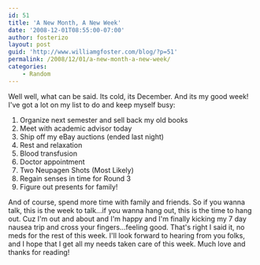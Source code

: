 ```yaml
---
id: 51
title: 'A New Month, A New Week'
date: '2008-12-01T08:55:00-07:00'
author: fosterizo
layout: post
guid: 'http://www.williamgfoster.com/blog/?p=51'
permalink: /2008/12/01/a-new-month-a-new-week/
categories:
    - Random
---
```


Well well, what can be said. Its cold, its December. And its my good week! I've got a lot on my list to do and keep myself busy:
<ol>
	<li>Organize next semester and sell back my old books</li>
	<li>Meet with academic advisor today</li>
	<li>Ship off my eBay auctions (ended last night)</li>
	<li>Rest and relaxation</li>
	<li>Blood transfusion</li>
	<li>Doctor appointment</li>
	<li>Two Neupagen Shots (Most Likely)</li>
	<li>Regain senses in time for Round 3</li>
	<li>Figure out presents for family!</li>
</ol>
And of course, spend more time with family and friends. So if you wanna talk, this is the week to talk...if you wanna hang out, this is the time to hang out. Cuz I'm out and about and I'm happy and I'm finally kicking my 7 day nausea trip and cross your fingers...feeling good. That's right I said it, no meds for the rest of this week. I'll look forward to hearing from you folks, and I hope that I get all my needs taken care of this week. Much love and thanks for reading!